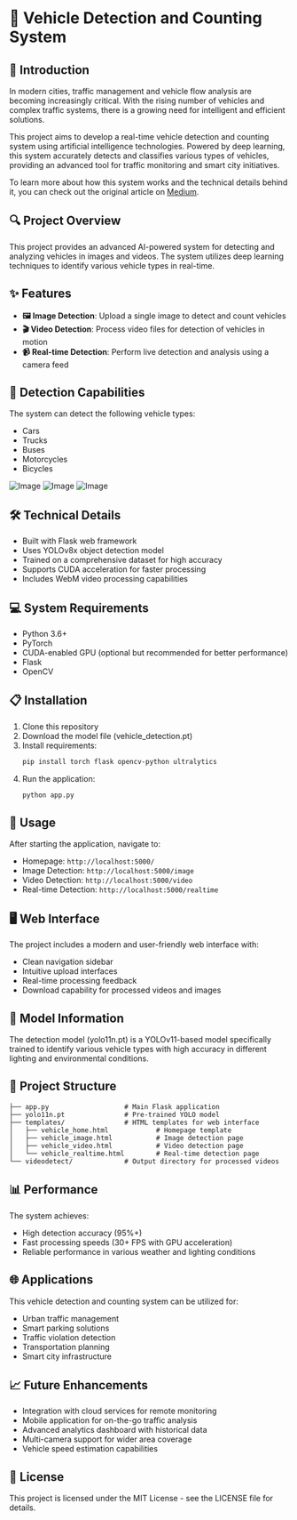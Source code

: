 # 🚗 Vehicle Detection and Counting System

## 📑 Introduction

In modern cities, traffic management and vehicle flow analysis are becoming increasingly critical. With the rising number of vehicles and complex traffic systems, there is a growing need for intelligent and efficient solutions.

This project aims to develop a real-time vehicle detection and counting system using artificial intelligence technologies. Powered by deep learning, this system accurately detects and classifies various types of vehicles, providing an advanced tool for traffic monitoring and smart city initiatives.

To learn more about how this system works and the technical details behind it, you can check out the original article on [Medium](https://medium.com/@gokhakan/vehicle-detection-and-counting-system-building-an-ai-powered-system-for-intelligent-traffic-analysis-8dd07b4ab7ea).

## 🔍 Project Overview

This project provides an advanced AI-powered system for detecting and analyzing vehicles in images and videos. The system utilizes deep learning techniques to identify various vehicle types in real-time.

## ✨ Features

- **🖼️ Image Detection**: Upload a single image to detect and count vehicles
- **🎬 Video Detection**: Process video files for detection of vehicles in motion
- **📹 Real-time Detection**: Perform live detection and analysis using a camera feed

## 🚀 Detection Capabilities

The system can detect the following vehicle types:
- Cars
- Trucks
- Buses
- Motorcycles
- Bicycles

![Image](https://github.com/user-attachments/assets/2b4dcf9c-b78d-42ec-a59b-06f0e82cfa2b)
![Image](https://github.com/user-attachments/assets/721d37a3-3c8b-45ed-9939-3863674d243d)
![Image](https://github.com/user-attachments/assets/5a8fb20c-7fae-4422-8104-c9d236bb76de)

## 🛠️ Technical Details

- Built with Flask web framework
- Uses YOLOv8x object detection model
- Trained on a comprehensive dataset for high accuracy
- Supports CUDA acceleration for faster processing
- Includes WebM video processing capabilities

## 💻 System Requirements

- Python 3.6+
- PyTorch
- CUDA-enabled GPU (optional but recommended for better performance)
- Flask
- OpenCV

## 📋 Installation

1. Clone this repository
2. Download the model file (vehicle_detection.pt)
3. Install requirements:
   ```bash
   pip install torch flask opencv-python ultralytics
   ```
4. Run the application:
   ```bash
   python app.py
   ```

## 🔧 Usage

After starting the application, navigate to:
- Homepage: `http://localhost:5000/`
- Image Detection: `http://localhost:5000/image`
- Video Detection: `http://localhost:5000/video`
- Real-time Detection: `http://localhost:5000/realtime`

## 🖥️ Web Interface

The project includes a modern and user-friendly web interface with:
- Clean navigation sidebar
- Intuitive upload interfaces
- Real-time processing feedback
- Download capability for processed videos and images

## 🧠 Model Information

The detection model (yolo11n.pt) is a YOLOv11-based model specifically trained to identify various vehicle types with high accuracy in different lighting and environmental conditions.

## 📁 Project Structure

```
├── app.py                   # Main Flask application
├── yolo11n.pt               # Pre-trained YOLO model
├── templates/               # HTML templates for web interface
│   ├── vehicle_home.html            # Homepage template
│   ├── vehicle_image.html           # Image detection page
│   ├── vehicle_video.html           # Video detection page
│   └── vehicle_realtime.html        # Real-time detection page
└── videodetect/             # Output directory for processed videos
```

## 📊 Performance

The system achieves:
- High detection accuracy (95%+)
- Fast processing speeds (30+ FPS with GPU acceleration)
- Reliable performance in various weather and lighting conditions

## 🌐 Applications

This vehicle detection and counting system can be utilized for:
- Urban traffic management
- Smart parking solutions
- Traffic violation detection
- Transportation planning
- Smart city infrastructure

## 📈 Future Enhancements

- Integration with cloud services for remote monitoring
- Mobile application for on-the-go traffic analysis
- Advanced analytics dashboard with historical data
- Multi-camera support for wider area coverage
- Vehicle speed estimation capabilities

## 📜 License

This project is licensed under the MIT License - see the LICENSE file for details.
